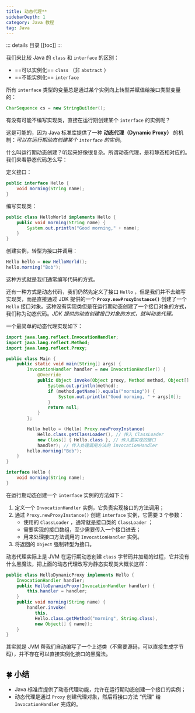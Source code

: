```yaml
---
title: 动态代理**
sidebarDepth: 1
category: Java 教程
tag: Java
---
```


::: details 目录
[[toc]]
:::

我们来比较 Java 的 `class` 和 `interface` 的区别：

- ==可以实例化== `class` （非 `abstract` ）
- ==不能实例化== `interface`

所有 `interface` 类型的变量总是通过某个实例向上转型并赋值给接口类型变量的：

```java
CharSequence cs = new StringBuilder();
```

有没有可能不编写实现类，直接在运行期创建某个 `interface` 的实例呢？

这是可能的，因为 Java 标准库提供了一种 **动态代理（Dynamic Proxy）** 的机制：_可以在运行期动态创建某个 `interface` 的实例_。

什么叫运行期动态创建？听起来好像很复杂。所谓动态代理，是和静态相对应的。我们来看静态代码怎么写：

定义接口：

```java
public interface Hello {
    void morning(String name);
}
```

编写实现类：

```java
public class HelloWorld implements Hello {
    public void morning(String name) {
        System.out.println("Good morning," + name);
    }
}
```

创建实例，转型为接口并调用：

```java
Hello hello = new HelloWorld();
hello.morning("Bob");
```

这种方式就是我们通常编写代码的方式。

还有一种方式是动态代码，我们仍然先定义了接口 `Hello` ，但是我们并不去编写实现类，而是直接通过 JDK 提供的一个 **`Proxy.newProxyInstance()`** 创建了一个 `Hello` 接口对象。这种没有实现类但是在运行期动态创建了一个接口对象的方式，我们称为动态代码。_JDK 提供的动态创建接口对象的方式，就叫动态代理。_

一个最简单的动态代理实现如下：

```java
import java.lang.reflect.InvocationHandler;
import java.lang.reflect.Method;
import java.lang.reflect.Proxy;

public class Main {
    public static void main(String[] args) {
        InvocationHandler handler = new InvocationHandler() {
            @Override
            public Object invoke(Object proxy, Method method, Object[] args) throws Throwable {
                System.out.println(method);
                if (method.getName().equals("morning")) {
                    System.out.println("Good morning, " + args[0]);
                }
                return null;
            }
        };

        Hello hello = (Hello) Proxy.newProxyInstance(
            Hello.class.getClassLoader(), // 传入 ClassLoader
            new Class[] { Hello.class }, // 传入要实现的接口
            handler); // 传入处理调用方法的 InvocationHandler
        hello.morning("Bob");
    }
}

interface Hello {
    void morning(String name);
}
```

在运行期动态创建一个 `interface` 实例的方法如下：

1. 定义一个 `InvocationHandler` 实例，它负责实现接口的方法调用；
2. 通过 `Proxy.newProxyInstance()` 创建 `interface` 实例，它需要 3 个参数：
   - 使用的 `ClassLoader` ，通常就是接口类的 `ClassLoader` ；
   - 需要实现的接口数组，至少需要传入一个接口进去；
   - 用来处理接口方法调用的 `InvocationHandler` 实例。
3. 将返回的 `Object` 强制转型为接口。

动态代理实际上是 JVM 在运行期动态创建 `class` 字节码并加载的过程，它并没有什么黑魔法，把上面的动态代理改写为静态实现类大概长这样：

```java
public class HelloDynamicProxy implements Hello {
    InvocationHandler handler;
    public HelloDynamicProxy(InvocationHandler handler) {
        this.handler = handler;
    }
    public void morning(String name) {
        handler.invoke(
           this,
           Hello.class.getMethod("morning", String.class),
           new Object[] { name});
    }
}
```

其实就是 JVM 帮我们自动编写了一个上述类（不需要源码，可以直接生成字节码），并不存在可以直接实例化接口的黑魔法。

## 🍀 小结

- Java 标准库提供了动态代理功能，允许在运行期动态创建一个接口的实例；
- 动态代理是通过 `Proxy` 创建代理对象，然后将接口方法 “代理” 给 `InvocationHandler` 完成的。


